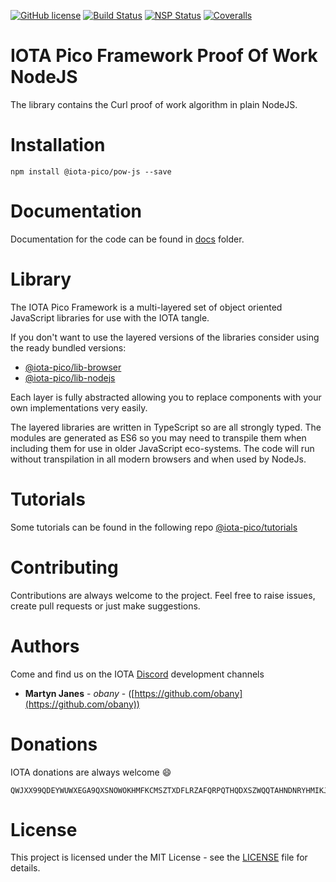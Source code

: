[![GitHub license](https://img.shields.io/badge/license-MIT-blue.svg)](https://raw.githubusercontent.com/iotaeco/iota-pico-pow-nodejs/master/LICENSE) [![Build Status](https://travis-ci.org/iotaeco/iota-pico-pow-nodejs.svg?branch=master)](https://travis-ci.org/iotaeco/iota-pico-pow-nodejs) [![NSP Status](https://nodesecurity.io/orgs/iotaeco/projects/0fbb31ac-a556-4190-bcb7-1ed1a6ed712c/badge)](https://nodesecurity.io/orgs/iotaeco/projects/0fbb31ac-a556-4190-bcb7-1ed1a6ed712c)
[![Coveralls](https://img.shields.io/coveralls/iotaeco/iota-pico-pow-nodejs.svg)](https://coveralls.io/github/iotaeco/iota-pico-pow-nodejs)

# IOTA Pico Framework Proof Of Work NodeJS

The library contains the Curl proof of work algorithm in plain NodeJS.

# Installation

```shell
npm install @iota-pico/pow-js --save
```

# Documentation

Documentation for the code can be found in [docs](./docs/README.md) folder.

# Library

The IOTA Pico Framework is a multi-layered set of object oriented JavaScript libraries for use with the IOTA tangle.

If you don't want to use the layered versions of the libraries consider using the  ready bundled versions:
* [@iota-pico/lib-browser](https://github.com/iotaeco/iota-pico-lib-browser)
* [@iota-pico/lib-nodejs](https://github.com/iotaeco/iota-pico-lib-nodejs)

Each layer is fully abstracted allowing you to replace components with your own implementations very easily.

The layered libraries are written in TypeScript so are all strongly typed. The modules are generated as ES6 so you may need to transpile them when including them for use in older JavaScript eco-systems. The code will run without transpilation in all modern browsers and when used by NodeJs.

# Tutorials

Some tutorials can be found in the following repo [@iota-pico/tutorials](https://github.com/iotaeco/iota-pico-tutorials)

# Contributing

Contributions are always welcome to the project. Feel free to raise issues, create pull requests or just make suggestions.

# Authors

Come and find us on the IOTA [Discord](https://discordapp.com/invite/fNGZXvh) development channels

* **Martyn Janes** - *obany* - ([https://github.com/obany](https://github.com/obany))

# Donations

IOTA donations are always welcome :smile:
```shell
QWJXX99QDEYWUWXEGA9QXSNOWOKHMFKCMSZTXDFLRZAFQRPQTHQDXSZWQQTAHNDNRYHMIKJYWQLKTFHBWSAOJDHAMB
```

# License

This project is licensed under the MIT License - see the [LICENSE](./LICENSE) file for details.
